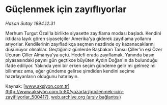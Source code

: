 # Güçlenmek için zayıflıyorlar

*Hasan Sutay 1994.12.31*

<div class="pNewsDetailMainContent" itemprop="articleBody">
 Merhum Turgut Özal'la birlikte siyasette zayıflama modası başladı. Kendini iktidara layık gören siyasetçiler Amerika'ya giderek zayıflama yollarını arıyorlar. Kendilerinin zayıfladıkça seçmen nezdinde oy kazanacaklarını düşünüyor olmalılar. Geçtiğimiz günlerde Başbakan Tansu Çiller'in eşi Özer Uçuran Çiller Almanya'ya uçtu. Hedefi orada zayıflamak. Yanında basın piyasasındaki payını gün geçtikce büyüten Aydın Doğan'ın da bulunduğu ifade ediliyor. Yakında yeni bir erken seçim gündeme gelir mi gelmez mi bilinmez ama, eğer gündeme gelirse şimdiden kendini seçime hazırlayanların olduğunu hatırlayın.
</div>


Kaynak: [www.aksiyon.com.tr](http://www.aksiyon.com.tr:80/yazarlar/guclenmek-icin-zayifliyorlar_500417), [web.archive.org (arşiv bağlantısı)](http://web.archive.org/web/20150828223805/http://www.aksiyon.com.tr:80/yazarlar/guclenmek-icin-zayifliyorlar_500417)
